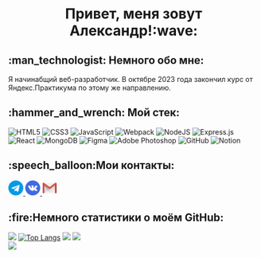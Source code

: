<h1 align="center">Привет, меня зовут Александр!:wave:</h1>
<h2>:man_technologist: Немного обо мне:</h2>Я начинабщий веб-разработчик. В октябре 2023 года закончил курс от Яндекс.Практикума по этому же направлению.
<h2>:hammer_and_wrench: Мой стек:</h2>

![HTML5](https://img.shields.io/badge/html5-%23E34F26.svg?style=for-the-badge&logo=html5&logoColor=white)
![CSS3](https://img.shields.io/badge/css3-%231572B6.svg?style=for-the-badge&logo=css3&logoColor=white)
![JavaScript](https://img.shields.io/badge/javascript-%23323330.svg?style=for-the-badge&logo=javascript&logoColor=%23F7DF1E)
![Webpack](https://img.shields.io/badge/webpack-%238DD6F9.svg?style=for-the-badge&logo=webpack&logoColor=black)
![NodeJS](https://img.shields.io/badge/node.js-6DA55F?style=for-the-badge&logo=node.js&logoColor=white)
![Express.js](https://img.shields.io/badge/express.js-%23404d59.svg?style=for-the-badge&logo=express&logoColor=%2361DAFB)
![React](https://img.shields.io/badge/react-%2320232a.svg?style=for-the-badge&logo=react&logoColor=%2361DAFB)
![MongoDB](https://img.shields.io/badge/MongoDB-%234ea94b.svg?style=for-the-badge&logo=mongodb&logoColor=white)
![Figma](https://img.shields.io/badge/figma-%23F24E1E.svg?style=for-the-badge&logo=figma&logoColor=white)
![Adobe Photoshop](https://img.shields.io/badge/adobe%20photoshop-%2331A8FF.svg?style=for-the-badge&logo=adobe%20photoshop&logoColor=white)
![GitHub](https://img.shields.io/badge/github-%23121011.svg?style=for-the-badge&logo=github&logoColor=white)
![Notion](https://img.shields.io/badge/Notion-%23000000.svg?style=for-the-badge&logo=notion&logoColor=white)

<h2>:speech_balloon:Мои контакты:</h2>

<a href='https://t.me/A1exandrGer'>
<img src='./icons/Telegram.png' width ='30px'>
</a>
<a href='https://vk.com/id68199797'>
<img src='./icons/Vk.png' width ='30px'>
</a>
<a href='mailto:sashagerasimov55@gmail.com'>
<img src='./icons/Gmail.png' width ='30px'>
</a>


<h2>:fire:Немного статистики о моём GitHub:</h2>

![](https://github-profile-summary-cards.vercel.app/api/cards/stats?username=AlexandrGer)
[![Top Langs](https://github-readme-stats.vercel.app/api/top-langs/?username=AlexandrGer)](https://github.com/AlexandrGer/github-readme-stats)
![](https://github-profile-summary-cards.vercel.app/api/cards/repos-per-language?username=AlexandrGer)
![](https://github-profile-summary-cards.vercel.app/api/cards/profile-details?username=AlexandrGer)
<br>
![](https://komarev.com/ghpvc/?username=AlexandrGer)
